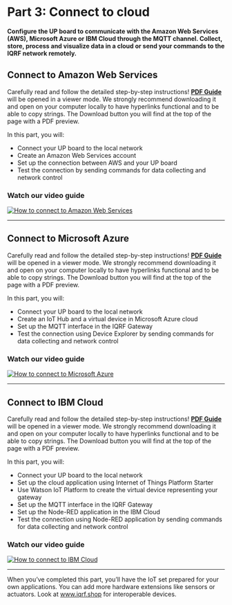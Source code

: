 # Part 3: Connect to cloud

**Configure the UP board to communicate with the Amazon Web Services (AWS), Microsoft Azure or IBM Cloud through the MQTT channel. Collect, store, process and visualize data in a cloud or send your commands to the IQRF network remotely.**

## Connect to Amazon Web Services

Carefully read and follow the detailed step-by-step instructions! **[PDF Guide](https://gitlab.iqrf.org/alliance/iot-starter-kit/tree/master/install/pdf/iqrf-part3a.pdf)** will be opened in a viewer mode. We strongly recommend downloading it and open on your computer locally to have hyperlinks functional and to be able to copy strings. The Download button you will find at the top of the page with a PDF preview.

In this part, you will:

*	Connect your UP board to the local network
*	Create an Amazon Web Services account
*	Set up the connection between AWS and your UP board
*	Test the connection by sending commands for data collecting and network control

### Watch our video guide

[![How to connect to Amazon Web Services](https://img.youtube.com/vi/Z9R2vdaw3KA/0.jpg)](https://www.youtube.com/watch?v=Z9R2vdaw3KA "Part3: AWS IoT")

---

## Connect to Microsoft Azure

Carefully read and follow the detailed step-by-step instructions! **[PDF Guide](https://gitlab.iqrf.org/alliance/iot-starter-kit/tree/master/install/pdf/iqrf-part3b.pdf)** will be opened in a viewer mode. We strongly recommend downloading it and open on your computer locally to have hyperlinks functional and to be able to copy strings. The Download button you will find at the top of the page with a PDF preview.

In this part, you will:

*	Connect your UP board to the local network
*	Create an IoT Hub and a virtual device in Microsoft Azure cloud
*	Set up the MQTT interface in the IQRF Gateway
*	Test the connection using Device Explorer by sending commands for data collecting and network control

### Watch our video guide

[![How to connect to Microsoft Azure](https://img.youtube.com/vi/SIBoTrYwR2g/0.jpg)](https://www.youtube.com/watch?v=SIBoTrYwR2g "Part3: Microsoft Azure")

---

## Connect to IBM Cloud

Carefully read and follow the detailed step-by-step instructions! **[PDF Guide](https://gitlab.iqrf.org/alliance/iot-starter-kit/tree/master/install/pdf/iqrf-part3c.pdf)** will be opened in a viewer mode. We strongly recommend downloading it and open on your computer locally to have hyperlinks functional and to be able to copy strings. The Download button you will find at the top of the page with a PDF preview.

In this part, you will:

*	Connect your UP board to the local network
*	Set up the cloud application using Internet of Things Platform Starter
*	Use Watson IoT Platform to create the virtual device representing your gateway
*	Set up the MQTT interface in the IQRF Gateway
*	Set up the Node-RED application in the IBM Cloud
*	Test the connection using Node-RED application by sending commands for data collecting and network control

### Watch our video guide

[![How to connect to IBM Cloud](https://img.youtube.com/vi/xoAReOyrkZ4/0.jpg)](https://www.youtube.com/watch?v=xoAReOyrkZ4 "Part3: IBM Cloud")

---

When you’ve completed this part, you’ll have the IoT set prepared for your own applications. You can add more hardware extensions like sensors or actuators. Look at www.iqrf.shop for interoperable devices.
